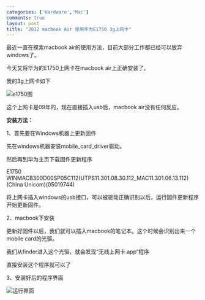 ```yaml
---
categories: ['Hardware','Mac']
comments: true
layout: post
title: "2012 macbook Air 使用华为E1750 3g上网卡"
---
```

最近一直在摸索macbook air的使用方法，目前大部分工作都已经可以放弃windows了。

今天又将华为的E1750上网卡在macbook air上正确安装了。

我的3g上网卡如下

![e1750图](http://farm9.staticflickr.com/8390/8515414834_9758e77ab7_m.jpg)

这个上网卡是09年的，现在直接插入usb后，macbook air没有任何反应。

**安装方法：**

1、首先要在Windows机器上更新固件

先在windows机器安装mobile_card_driver驱动。

然后再到华为主页下载固件更新程序

E1750 WINMACB300D00SP05C112(UTPS11.301.08.30.112_MAC11.301.06.13.112)(China Unicom)(05019744)

将上网卡插入windows的usb接口，可以被驱动正确识别以后，运行固件更新程序开始更新固件。

2、macbook下安装

更新好固件以后，我们就可以插入macbook的笔记本。这个时候会识别出来一个mobile card的光驱。

我们从finder进入这个光驱，就会发现“无线上网卡.app“程序

直接安装这个程序就可以了

3、安装好后的程序界面

![运行界面](http://farm9.staticflickr.com/8507/8515417076_b7b7b101f4_z.jpg)

